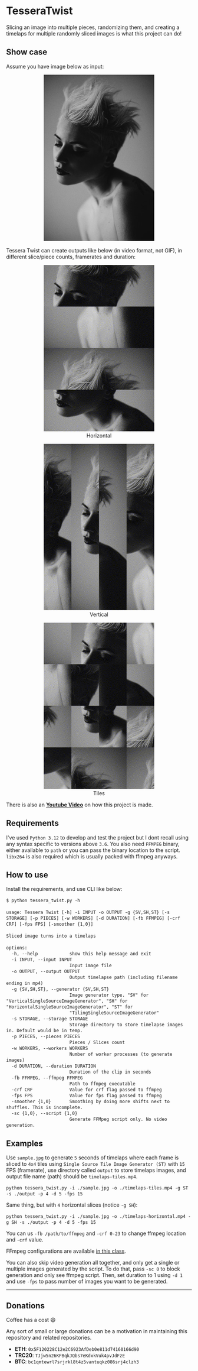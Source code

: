 # TesseraTwist

Slicing an image into multiple pieces, randomizing them, and creating a timelaps for multiple randomly sliced images is what this project can do!

## Show case

Assume you have image below as input:

<p align="center">
  <img width="300px" src="https://raw.githubusercontent.com/sepgh/TesseraTwist/main/.showcase/sample.jpg" />
</p>

Tessera Twist can create outputs like below (in video format, not GIF), in different slice/piece counts, framerates and duration:

<p align="center">
  <img width="300px" src="https://raw.githubusercontent.com/sepgh/TesseraTwist/main/.showcase/tt-horizontal.gif" />
  <br>
  Horizontal
</p>

<p align="center">
  <img width="300px" src="https://raw.githubusercontent.com/sepgh/TesseraTwist/main/.showcase/tt-vertical.gif" />
  <br>
  Vertical
</p>

<p align="center">
  <img width="300px" src="https://raw.githubusercontent.com/sepgh/TesseraTwist/main/.showcase/tt-tiles.gif" />
  <br>
  Tiles
</p>

There is also an **[Youtube Video](https://youtu.be/1eAaRvNF0cE)** on how this project is made.

## Requirements

I've used `Python 3.12` to develop and test the project but I dont recall using any syntax specific to versions above `3.6`.
You also need `FFMPEG` binary, either available to `path` or you can pass the binary location to the script. `libx264` is also required which is usually packed with ffmpeg anyways.

## How to use

Install the requirements, and use CLI like below:

```
$ python tessera_twist.py -h

usage: Tessera Twist [-h] -i INPUT -o OUTPUT -g {SV,SH,ST} [-s STORAGE] [-p PIECES] [-w WORKERS] [-d DURATION] [-fb FFMPEG] [-crf CRF] [-fps FPS] [-smoother {1,0}]

Sliced image turns into a timelaps

options:
  -h, --help            show this help message and exit
  -i INPUT, --input INPUT
                        Input image file
  -o OUTPUT, --output OUTPUT
                        Output timelapse path (including filename ending in mp4)
  -g {SV,SH,ST}, --generator {SV,SH,ST}
                        Image generator type. "SV" for "VerticalSingleSourceImageGenerator", "SH" for "HorizontalSingleSourceImageGenerator", "ST" for
                        "TilingSingleSourceImageGenerator"
  -s STORAGE, --storage STORAGE
                        Storage directory to store timelapse images in. Default would be in temp.
  -p PIECES, --pieces PIECES
                        Pieces / Slices count
  -w WORKERS, --workers WORKERS
                        Number of worker processes (to generate images)
  -d DURATION, --duration DURATION
                        Duration of the clip in seconds
  -fb FFMPEG, --ffmpeg FFMPEG
                        Path to ffmpeg executable
  -crf CRF              Value for crf flag passed to ffmpeg
  -fps FPS              Value for fps flag passed to ffmpeg
  -smoother {1,0}       Smoothing by doing more shifts next to shuffles. This is incomplete.
  -sc {1,0}, --script {1,0}
                        Generate FFMpeg script only. No video generation.

```

## Examples


Use `sample.jpg` to generate `5` seconds of timelaps where each frame is sliced to `4x4` tiles using `Single Source Tile Image Generator (ST)` with `15` FPS (framerate), use directory called `output` to store timelaps images, and output file name (path) should be `timelaps-tiles.mp4`.

```
python tessera_twist.py -i ./sample.jpg -o ./timelaps-tiles.mp4 -g ST -s ./output -p 4 -d 5 -fps 15
```

Same thing, but with `4` horizontal slices (notice `-g SH`):

```
python tessera_twist.py -i ./sample.jpg -o ./timelaps-horizontal.mp4 -g SH -s ./output -p 4 -d 5 -fps 15
```

You can us `-fb /path/to/ffmpeg` and `-crf 0-23` to change ffmpeg location and `-crf` value. 

FFmpeg configurations are available [in this class](https://github.com/sepgh/TesseraTwist/blob/bfbfb3428f34b0c97f6294436c3456a9e70c893d/video/timelapse_generator.py#L27-L36).


You can also skip video generation all together, and only get a single or multiple images generated by the script.
To do that, pass `-sc 0` to block generation and only see ffmpeg script. 
Then, set duration to 1 using `-d 1` and use `-fps` to pass number of images you want to be generated. 



---

## Donations

Coffee has a cost :smile:

Any  sort of small or large donations can be a motivation in maintaining this repository and related repositories.

- **ETH**: `0x5F120228C12e2C6923AfDeb0e811d74160166d90`
- **TRC20**: `TJjw5n26KFBqkJQbs7eKdxkVuk4pvJdFzE`
- **BTC**: `bc1qmtewrl7srjrkl8t4z5vantuqkz086srj4clzh3`



